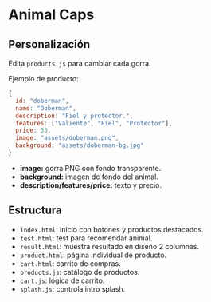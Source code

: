 # Animal Caps

## Personalización
Edita `products.js` para cambiar cada gorra.

Ejemplo de producto:
```js
{
  id: "doberman",
  name: "Doberman",
  description: "Fiel y protector.",
  features: ["Valiente", "Fiel", "Protector"],
  price: 35,
  image: "assets/doberman.png",
  background: "assets/doberman-bg.jpg"
}
```

- **image:** gorra PNG con fondo transparente.
- **background:** imagen de fondo del animal.
- **description/features/price:** texto y precio.

## Estructura
- `index.html`: inicio con botones y productos destacados.
- `test.html`: test para recomendar animal.
- `result.html`: muestra resultado en diseño 2 columnas.
- `product.html`: página individual de producto.
- `cart.html`: carrito de compras.
- `products.js`: catálogo de productos.
- `cart.js`: lógica de carrito.
- `splash.js`: controla intro splash.
